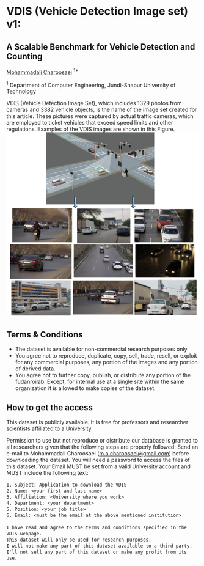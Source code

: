 # VDIS (Vehicle Detection Image set) v1:
## A Scalable Benchmark for Vehicle Detection and Counting

[Mohammadali Charoosaei](mailto:m.a.charoosaei@gmail.com) <sup>1*</sup>

<sup>1</sup> Department of Computer Engineering, Jundi-Shapur University of Technology


VDIS (Vehicle Detection Image Set), which includes 1329 photos from cameras and 3382 vehicle objects, is the name of the image set created for this article. These pictures were captured by actual traffic cameras, which are employed to ticket vehicles that exceed speed limits and other regulations. Examples of the VDIS images are shown in this Figure.
![](VDIS.PNG)

## Terms & Conditions

- The dataset is available for non-commercial research purposes only.
- You agree not to reproduce, duplicate, copy, sell, trade, resell, or exploit for any commercial purposes, any portion of the images and any portion of derived data.
- You agree not to further copy, publish, or distribute any portion of the fudanroilab. Except, for internal use at a single site within the same organization it is allowed to make copies of the dataset.




## How to get the access

This dataset is publicly available. It is free for professors and researcher scientists affiliated to a University.

Permission to use but not reproduce or distribute our database is granted to all researchers given that the following steps are properly followed: Send an e-mail to Mohammadali Charoosaei (m.a.charoosaei@gmail.com) before downloading the dataset. You will need a password to access the files of this dataset. Your Email MUST be set from a valid University account and MUST include the following text:

````
1. Subject: Application to download the VDIS         
2. Name: <your first and last name>
3. Affiliation: <University where you work>
4. Department: <your department>
5. Position: <your job title>
6. Email: <must be the email at the above mentioned institution>

I have read and agree to the terms and conditions specified in the  VDIS webpage. 
This dataset will only be used for research purposes. 
I will not make any part of this dataset available to a third party. 
I'll not sell any part of this dataset or make any profit from its use.
````

